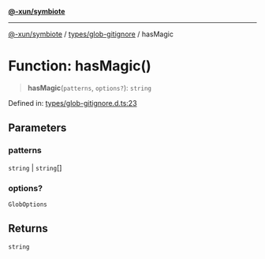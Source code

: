 [**@-xun/symbiote**](../../../README.md)

***

[@-xun/symbiote](../../../README.md) / [types/glob-gitignore](../README.md) / hasMagic

# Function: hasMagic()

> **hasMagic**(`patterns`, `options?`): `string`

Defined in: [types/glob-gitignore.d.ts:23](https://github.com/Xunnamius/symbiote/blob/ed48d0dc6e3c473abf99750adfa07c536cba0e98/types/glob-gitignore.d.ts#L23)

## Parameters

### patterns

`string` | `string`[]

### options?

`GlobOptions`

## Returns

`string`
